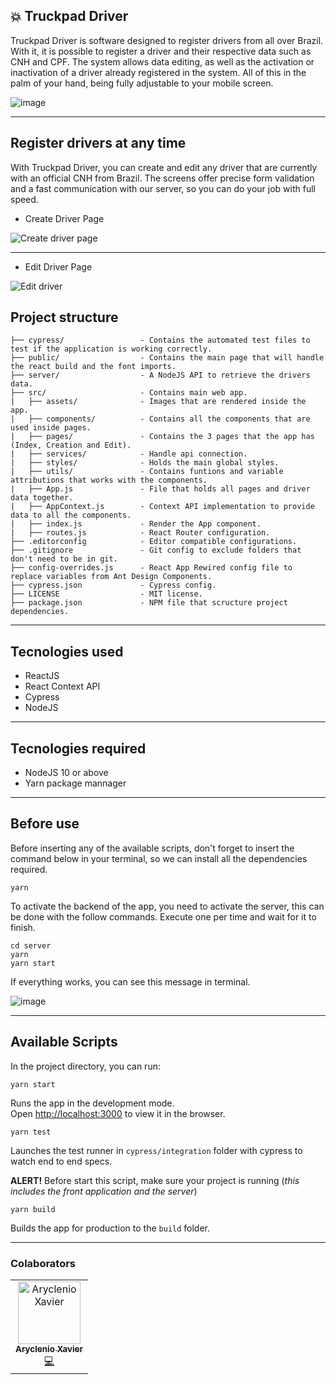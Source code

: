 ## :boom: Truckpad Driver

Truckpad Driver is software designed to register drivers from all over Brazil. With it, it is possible to register a driver and their respective data such as CNH and CPF. The system allows data editing, as well as the activation or inactivation of a driver already registered in the system. All of this in the palm of your hand, being fully adjustable to your mobile screen.

![image](https://user-images.githubusercontent.com/31252524/86535225-2bb71c00-beb5-11ea-84af-e1a83116cda6.png)

---

## Register drivers at any time

With Truckpad Driver, you can create and edit any driver that are currently with an official CNH from Brazil. The screens offer precise form validation and a fast communication with our server, so you can do your job with full speed.

- Create Driver Page

![Create driver page](https://user-images.githubusercontent.com/31252524/86538725-1b5f6b00-bece-11ea-80d2-e0ad10c4c25f.png)

---

- Edit Driver Page

![Edit driver](https://user-images.githubusercontent.com/31252524/86538817-bc4e2600-bece-11ea-9c3b-35f4054a288d.png)

## Project structure

```
├── cypress/                 - Contains the automated test files to test if the application is working correctly.
├── public/                  - Contains the main page that will handle the react build and the font imports.
├── server/                  - A NodeJS API to retrieve the drivers data.
├── src/                     - Contains main web app.
|   ├── assets/              - Images that are rendered inside the app.
|   ├── components/          - Contains all the components that are used inside pages.
|   ├── pages/               - Contains the 3 pages that the app has (Index, Creation and Edit).
|   ├── services/            - Handle api connection.
|   ├── styles/              - Holds the main global styles.
|   ├── utils/               - Contains funtions and variable attributions that works with the components.
|   ├── App.js               - File that holds all pages and driver data together.
|   ├── AppContext.js        - Context API implementation to provide data to all the components.
|   ├── index.js             - Render the App component.
|   ├── routes.js            - React Router configuration.
├── .editorconfig            - Editor compatible configurations.
├── .gitignore               - Git config to exclude folders that don't need to be in git.
├── config-overrides.js      - React App Rewired config file to replace variables from Ant Design Components.
├── cypress.json             - Cypress config.
├── LICENSE                  - MIT license.
├── package.json             - NPM file that scructure project dependencies.
```

---

## Tecnologies used

- ReactJS
- React Context API
- Cypress
- NodeJS

---

## Tecnologies required

- NodeJS 10 or above
- Yarn package mannager

---

## Before use

Before inserting any of the available scripts, don't forget to insert the command below in your terminal, so we can install all the dependencies required.

```console
yarn
```

To activate the backend of the app, you need to activate the server, this can be done with the follow commands. Execute one per time and wait for it to finish.

```console
cd server
yarn
yarn start
```

If everything works, you can see this message in terminal.

![image](https://user-images.githubusercontent.com/31252524/86534971-5b652480-beb3-11ea-98d3-4026a4bd9bfc.png)

---

## Available Scripts

In the project directory, you can run:

```console
yarn start
```

Runs the app in the development mode.<br />
Open [http://localhost:3000](http://localhost:3000) to view it in the browser.

```console
yarn test
```

Launches the test runner in `cypress/integration` folder with cypress to watch end to end specs.

**ALERT!** Before start this script, make sure your project is running (_this includes the front application and the server_)

```console
yarn build
```

Builds the app for production to the `build` folder.<br />

---

### Colaborators

<table>
  <tr>
    <td align="center">
      <a href="http://github.com/aryclenio">
        <img src="https://avatars.githubusercontent.com/aryclenio" width="100px;" alt="Aryclenio Xavier"/>
        <br />
        <sub><b>Aryclenio Xavier</b></sub>
      </a><br />
      <a href="https://github.com/aryclenio/Sculptor/commits?author=aryclenio" title="Code">💻</a>
    </td>
  </tr>
</table>
